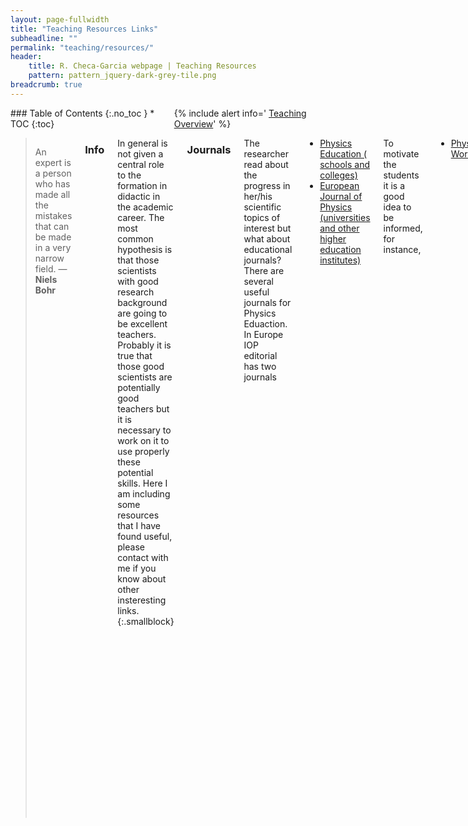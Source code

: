 ```yaml
---
layout: page-fullwidth
title: "Teaching Resources Links"
subheadline: ""
permalink: "teaching/resources/"
header:
    title: R. Checa-Garcia webpage | Teaching Resources
    pattern: pattern_jquery-dark-grey-tile.png
breadcrumb: true
---
```

<div class="row">
<div class="medium-4 medium-push-8 columns" markdown="1">
<div class="panel radius" markdown="1">
### Table of Contents
{:.no_toc }
*  TOC
{:toc}
</div>

<div class="panel radius" markdown="1">
  {% include alert info=' <a href="/teaching/overview/">Teaching Overview</a>' %}
  </div>
  
</div><!-- /.medium-4.columns -->

<div class="medium-8 medium-pull-4 columns" markdown="1">

> An expert is a person who has made all the mistakes that can be made in a very narrow field. ― **Niels Bohr**

### Info

In general is not given a central role to the formation in didactic in the academic career. The most
common hypothesis is that those scientists with good research background are going to be excellent teachers. Probably it is true that those good scientists are potentially good teachers but it is necessary to work on it to use properly these potential skills. Here I am including some resources that I have found useful, please contact with me if you know about other insteresting links.
{:.smallblock}


### Journals

The researcher read about the progress in her/his scientific topics of interest but what about educational
journals? There are several useful journals for Physics Eduaction. In Europe IOP editorial has two journals

- [Physics Education ( schools and colleges)](http://iopscience.iop.org/0031-9120/)
- [European Journal of Physics (universities and other higher education institutes)](http://iopscience.iop.org/0143-0807/)

To motivate the students it is a good idea to be informed, for instance,
- [Physics World](http://iopscience.iop.org/2058-7058/)

In USA there are also several interesting journals

- [American Journal of Physics](http://scitation.aip.org/content/aapt/journal/ajp)
- [Physics Teacher](http://scitation.aip.org/content/aapt/journal/tpt)

A main problem is that all these journals are not open-source. So I recommend to check also arxiv,

- [Popular Physics](http://arxiv.org/list/physics.pop-ph/recent)
- [Physics and Society](http://arxiv.org/list/physics.soc-ph/recent)
- [Physics Education](http://arxiv.org/list/physics.ed-ph/recent)
- [History and Philosophy of Physics](http://arxiv.org/list/physics.hist-ph/recent)

### History and Didactic

This last link is interesting not only because of the topic itself but because the modern didactic of science suggests that the students have an evolution in their understanding and knowledge similar to the historical evolution of the ideas. In this way the initial approach to understand the world is similar to the Aristotelic vision of the Physics, then it changes in a similar way than the history with progressive mental revolutions somehow equivalent to the Kunn historical interpretation. Also the possibility of progress depend on the hability to identify previous ideas that are considered necessaries but however they are hypothesis somehow arbitaries (as commented Einstein about his evolution in the interpreation of the physics ideas).ö

<small markdown="1">[Up to table of contents](#toc)</small>
{: .text-right }

### Mathematics

To teach mathematics at University level I have found several interesting resources. If you speak Spanish then I would recommend you to take a look at:

- [Materiales Docencia Matematicas](http://analisismatematico.ugr.es/pages/docencia/materiales) 

While there also specific publications like:

- [Math Horizons](http://www.maa.org/press/periodicals/math-horizons)

but also are appeling for didactic purposes:

- [MMA Focus](http://www.maa.org/press/periodicals/maa-focus)
- [Mathematics Magazine Horizons](http://www.maa.org/press/periodicals/mathematics-magazine)

<small markdown="1">[Up to table of contents](#toc)</small>
{: .text-right }

### Sport and Physics

There is an Olympic game every year in Spain for the students of Physics in High-Schools. You can check the last problems and their solutions (in Spanish) at:

- [Olimpiada de Física](http://www.rsef.es/oef/index.php/problemas-de-la-oef)

In general these problems should be solved correctly by a student of 1 years of Physics at the University. The problems are themself not very difficult and should be easy for a typical student of Physics. All the problems are including the picture that allows to solve the problem. For University students I recommend to do not include any additional help like drawings or notes, in this way the students should be able to take the relevant information to solve the problem (from the text ifself).

</div><!-- /.medium-8.columns -->
</div><!-- /.row -->


